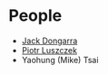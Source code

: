 
People
======

- [Jack Dongarra](http://www.netlib.org/utk/people/JackDongarra/)
- [Piotr Luszczek](http://icl.utk.edu/~luszczek/)
- Yaohung (Mike) Tsai
